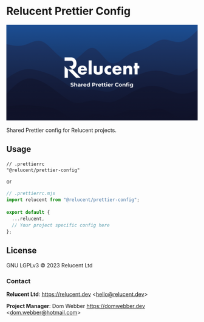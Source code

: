 # Relucent Prettier Config

![Relucent Shared Prettier Config Cover Image](cover.png)

Shared Prettier config for Relucent projects.

## Usage

```jsonc
// .prettierrc
"@relucent/prettier-config"
```

or

```js
// .prettierrc.mjs
import relucent from "@relucent/prettier-config";

export default {
  ...relucent,
  // Your project specific config here
};
```

## License

GNU LGPLv3 &copy; 2023 Relucent Ltd

### Contact

**Relucent Ltd**: <https://relucent.dev> <<hello@relucent.dev>>

**Project Manager**: Dom Webber <https://domwebber.dev> <<dom.webber@hotmail.com>>
